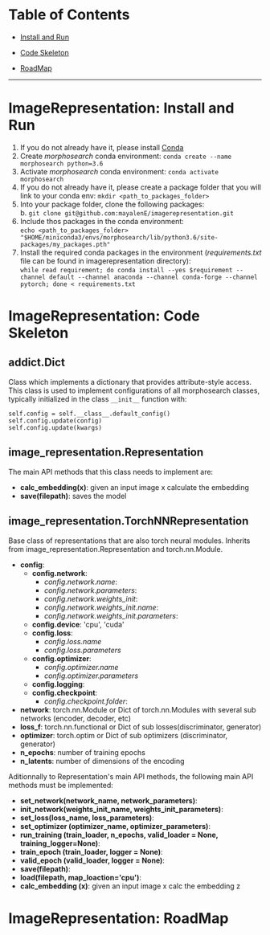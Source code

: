 # Table of Contents

* [Install and Run](#imagerepresentation-install-and-run)
  
* [Code Skeleton](#imagerepresentation-code-skeleton)
  
* [RoadMap](#imagerepresentation-roadmap)

---

# ImageRepresentation: Install and Run

1. If you do not already have it, please install [Conda](https://www.anaconda.com/)
2. Create *morphosearch* conda environment: `conda create --name morphosearch python=3.6`
3. Activate *morphosearch* conda environment: `conda activate morphosearch`
4. If you do not already have it, please create a package folder that you will link to your conda env: `mkdir <path_to_packages_folder>`
5. Into your package folder, clone the following packages:  
    b. `git clone git@github.com:mayalenE/imagerepresentation.git`
5. Include thos packages in the conda environment:  
   `echo <path_to_packages_folder> "$HOME/miniconda3/envs/morphosearch/lib/python3.6/site-packages/my_packages.pth"`
6. Install the required conda packages in the environment (*requirements.txt* file can be found in imagerepresentation directory):  
   `while read requirement; do conda install --yes $requirement --channel default --channel anaconda --channel conda-forge --channel pytorch; done < requirements.txt`

# ImageRepresentation: Code Skeleton

## addict.Dict
Class which implements a dictionary that provides attribute-style access.  
This class is used to implement configurations of all morphosearch classes, typically initialized in the
class `__init__` function with:

```
self.config = self.__class__.default_config()
self.config.update(config)
self.config.update(kwargs)
```



## image_representation.Representation
The main API methods that this class needs to implement are:
- **calc_embedding(x)**: given an input image x calculate the embedding
- **save(filepath)**: saves the model

## image_representation.TorchNNRepresentation
Base class of representations that are also torch neural modules. Inherits from image_representation.Representation and torch.nn.Module.  
- **config**: 
	- **config.network**:
		- *config.network.name*:
		- *config.network.parameters*:
		- *config.network.weights_init*:
		- *config.network.weights_init.name*:
		- *config.network.weights_init.parameters*:
	- **config.device**: 'cpu', 'cuda'
	- **config.loss**:
		- *config.loss.name*
		- *config.loss.parameters*
	- **config.optimizer**:
		- *config.optimizer.name*
		- *config.optimizer.parameters*
	- **config.logging**:
	- **config.checkpoint**:
		- *config.checkpoint.folder*:
- **network**: torch.nn.Module or Dict of torch.nn.Modules with several sub networks (encoder, decoder, etc)
- **loss_f**: torch.nn.functional or Dict of sub losses(discriminator, generator)
- **optimizer**: torch.optim or Dict of sub optimizers (discriminator, generator)
- **n_epochs**: number of training epochs
- **n_latents**: number of dimensions of the encoding 

Aditionnally to Representation's main API methods, the following main API methods must be implemented:
- **set_network(network_name, network_parameters)**:
- **init_network(weights_init_name, weights_init_parameters)**:
- **set_loss(loss_name, loss_parameters)**:
- **set_optimizer (optimizer_name, optimizer_parameters)**:
- **run_training (train_loader, n_epochs, valid_loader = None, training_logger=None)**:
- **train_epoch (train_loader, logger = None)**:
- **valid_epoch (valid_loader, logger = None)**:
- **save(filepath)**:
- **load(filepath, map_loaction='cpu')**:
- **calc_embedding (x)**: given an input image x calc the embedding z

# ImageRepresentation: RoadMap